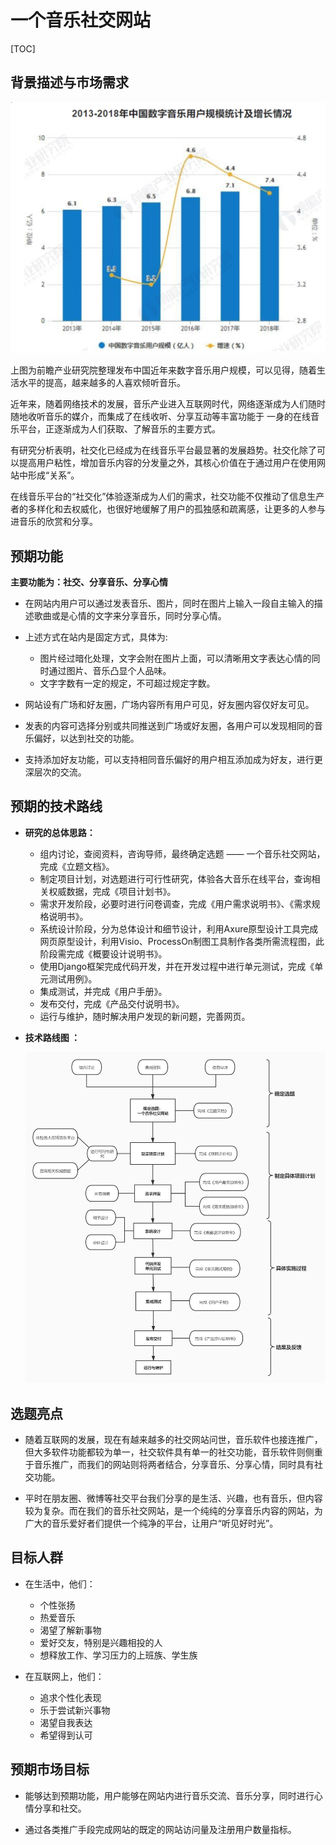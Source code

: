 #  一个音乐社交网站

[TOC]



## 背景描述与市场需求



<img src="1.png" alt="1" style="zoom: 50%;" />

​       上图为前瞻产业研究院整理发布中国近年来数字音乐用户规模，可以见得，随着生活水平的提高，越来越多的人喜欢倾听音乐。

​     近年来，随着网络技术的发展，音乐产业进入互联网时代，网络逐渐成为人们随时随地收听音乐的媒介，而集成了在线收听、分享互动等丰富功能于 一身的在线音乐平台，正逐渐成为人们获取、了解音乐的主要方式。

​     有研究分析表明，社交化已经成为在线音乐平台最显著的发展趋势。社交化除了可以提高用户粘性，增加音乐内容的分发量之外，其核心价值在于通过用户在使用网站中形成“关系”。

​     在线音乐平台的“社交化”体验逐渐成为人们的需求，社交功能不仅推动了信息生产者的多样化和去权威化，也很好地缓解了用户的孤独感和疏离感，让更多的人参与进音乐的欣赏和分享。





## 预期功能

**主要功能为：社交、分享音乐、分享心情**

* 在网站内用户可以通过发表音乐、图片，同时在图片上输入一段自主输入的描述歌曲或是心情的文字来分享音乐，同时分享心情。

* 上述方式在站内是固定方式，具体为:
  * 图片经过暗化处理，文字会附在图片上面，可以清晰用文字表达心情的同时通过图片、音乐凸显个人品味。
  * 文字字数有一定的规定，不可超过规定字数。

* 网站设有广场和好友圈，广场内容所有用户可见，好友圈内容仅好友可见。

* 发表的内容可选择分别或共同推送到广场或好友圈，各用户可以发现相同的音乐偏好，以达到社交的功能。

* 支持添加好友功能，可以支持相同音乐偏好的用户相互添加成为好友，进行更深层次的交流。





## 预期的技术路线

* **研究的总体思路：**
  * 组内讨论，查阅资料，咨询导师，最终确定选题 —— 一个音乐社交网站，完成《立题文档》。
  * 制定项目计划，对选题进行可行性研究，体验各大音乐在线平台，查询相关权威数据，完成《项目计划书》。
  * 需求开发阶段，必要时进行问卷调查，完成《用户需求说明书》、《需求规格说明书》。
  * 系统设计阶段，分为总体设计和细节设计，利用Axure原型设计工具完成网页原型设计，利用Visio、ProcessOn制图工具制作各类所需流程图，此阶段需完成《概要设计说明书》。
  * 使用Django框架完成代码开发，并在开发过程中进行单元测试，完成《单元测试用例》。
  * 集成测试，并完成《用户手册》。
  * 发布交付，完成《产品交付说明书》。
  * 运行与维护，随时解决用户发现的新问题，完善网页。

* **技术路线图 ：**

  ![2](2.jpg)





## 选题亮点

* 随着互联网的发展，现在有越来越多的社交网站问世，音乐软件也接连推广，但大多软件功能都较为单一，社交软件具有单一的社交功能，音乐软件则侧重于音乐推广，而我们的网站则将两者结合，分享音乐、分享心情，同时具有社交功能。

* 平时在朋友圈、微博等社交平台我们分享的是生活、兴趣，也有音乐，但内容较为复杂。而在我们的音乐社交网站，是一个纯纯的分享音乐内容的网站，为广大的音乐爱好者们提供一个纯净的平台，让用户“听见好时光”。





## 目标人群

* 在生活中，他们：
  * 个性张扬
  * 热爱音乐
  * 渴望了解新事物
  * 爱好交友，特别是兴趣相投的人
  * 想释放工作、学习压力的上班族、学生族

* 在互联网上，他们：
  * 追求个性化表现
  * 乐于尝试新兴事物
  * 渴望自我表达
  * 希望得到认可





## 预期市场目标

* 能够达到预期功能，用户能够在网站内进行音乐交流、音乐分享，同时进行心情分享和社交。

* 通过各类推广手段完成网站的既定的网站访问量及注册用户数量指标。

  